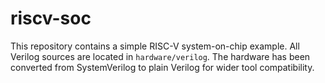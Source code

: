 # riscv-soc

This repository contains a simple RISC-V system-on-chip example. All Verilog
sources are located in `hardware/verilog`.  The hardware has been converted from
SystemVerilog to plain Verilog for wider tool compatibility.
